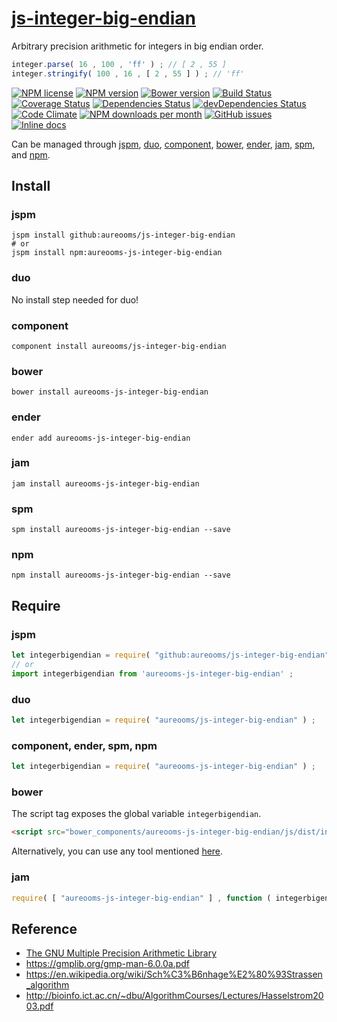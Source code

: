 [js-integer-big-endian](http://aureooms.github.io/js-integer-big-endian)
==

Arbitrary precision arithmetic for integers in big endian order.

```js
integer.parse( 16 , 100 , 'ff' ) ; // [ 2 , 55 ]
integer.stringify( 100 , 16 , [ 2 , 55 ] ) ; // 'ff'
```

[![NPM license](http://img.shields.io/npm/l/aureooms-js-integer-big-endian.svg?style=flat)](https://raw.githubusercontent.com/aureooms/js-integer-big-endian/master/LICENSE)
[![NPM version](http://img.shields.io/npm/v/aureooms-js-integer-big-endian.svg?style=flat)](https://www.npmjs.org/package/aureooms-js-integer-big-endian)
[![Bower version](http://img.shields.io/bower/v/aureooms-js-integer-big-endian.svg?style=flat)](http://bower.io/search/?q=aureooms-js-integer-big-endian)
[![Build Status](http://img.shields.io/travis/aureooms/js-integer-big-endian.svg?style=flat)](https://travis-ci.org/aureooms/js-integer-big-endian)
[![Coverage Status](http://img.shields.io/coveralls/aureooms/js-integer-big-endian.svg?style=flat)](https://coveralls.io/r/aureooms/js-integer-big-endian)
[![Dependencies Status](http://img.shields.io/david/aureooms/js-integer-big-endian.svg?style=flat)](https://david-dm.org/aureooms/js-integer-big-endian#info=dependencies)
[![devDependencies Status](http://img.shields.io/david/dev/aureooms/js-integer-big-endian.svg?style=flat)](https://david-dm.org/aureooms/js-integer-big-endian#info=devDependencies)
[![Code Climate](http://img.shields.io/codeclimate/github/aureooms/js-integer-big-endian.svg?style=flat)](https://codeclimate.com/github/aureooms/js-integer-big-endian)
[![NPM downloads per month](http://img.shields.io/npm/dm/aureooms-js-integer-big-endian.svg?style=flat)](https://www.npmjs.org/package/aureooms-js-integer-big-endian)
[![GitHub issues](http://img.shields.io/github/issues/aureooms/js-integer-big-endian.svg?style=flat)](https://github.com/aureooms/js-integer-big-endian/issues)
[![Inline docs](http://inch-ci.org/github/aureooms/js-integer-big-endian.svg?branch=master&style=shields)](http://inch-ci.org/github/aureooms/js-integer-big-endian)

Can be managed through [jspm](https://github.com/jspm/jspm-cli),
[duo](https://github.com/duojs/duo),
[component](https://github.com/componentjs/component),
[bower](https://github.com/bower/bower),
[ender](https://github.com/ender-js/Ender),
[jam](https://github.com/caolan/jam),
[spm](https://github.com/spmjs/spm),
and [npm](https://github.com/npm/npm).

## Install

### jspm
```terminal
jspm install github:aureooms/js-integer-big-endian
# or
jspm install npm:aureooms-js-integer-big-endian
```
### duo
No install step needed for duo!

### component
```terminal
component install aureooms/js-integer-big-endian
```

### bower
```terminal
bower install aureooms-js-integer-big-endian
```

### ender
```terminal
ender add aureooms-js-integer-big-endian
```

### jam
```terminal
jam install aureooms-js-integer-big-endian
```

### spm
```terminal
spm install aureooms-js-integer-big-endian --save
```

### npm
```terminal
npm install aureooms-js-integer-big-endian --save
```

## Require
### jspm
```js
let integerbigendian = require( "github:aureooms/js-integer-big-endian" ) ;
// or
import integerbigendian from 'aureooms-js-integer-big-endian' ;
```
### duo
```js
let integerbigendian = require( "aureooms/js-integer-big-endian" ) ;
```

### component, ender, spm, npm
```js
let integerbigendian = require( "aureooms-js-integer-big-endian" ) ;
```

### bower
The script tag exposes the global variable `integerbigendian`.
```html
<script src="bower_components/aureooms-js-integer-big-endian/js/dist/integer-big-endian.min.js"></script>
```
Alternatively, you can use any tool mentioned [here](http://bower.io/docs/tools/).

### jam
```js
require( [ "aureooms-js-integer-big-endian" ] , function ( integerbigendian ) { ... } ) ;
```

## Reference

 - [The GNU Multiple Precision Arithmetic Library](https://gmplib.org/)
 - https://gmplib.org/gmp-man-6.0.0a.pdf
 - https://en.wikipedia.org/wiki/Sch%C3%B6nhage%E2%80%93Strassen_algorithm
 - http://bioinfo.ict.ac.cn/~dbu/AlgorithmCourses/Lectures/Hasselstrom2003.pdf
